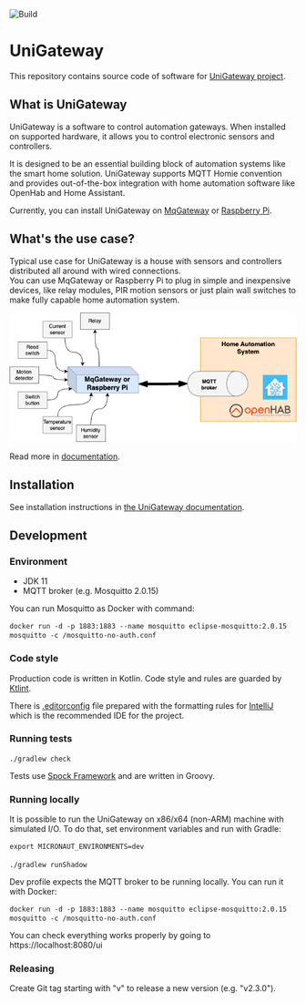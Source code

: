 ![Build](https://github.com/unigateway/unigateway/workflows/Build/badge.svg)

UniGateway
=========

This repository contains source code of software for [UniGateway project](https://docs.unigateway.io). 

## What is UniGateway
UniGateway is a software to control automation gateways. When installed on supported hardware, it allows you to control electronic sensors and controllers.

It is designed to be an essential building block of automation systems like the smart home solution.
UniGateway supports MQTT Homie convention and provides out-of-the-box integration with home automation software like OpenHab and Home Assistant.

Currently, you can install UniGateway on [MqGateway](https://mqgateway.com) or [Raspberry Pi](https://www.raspberrypi.com/).

## What's the use case?

Typical use case for UniGateway is a house with sensors and controllers distributed all around with wired connections.  
You can use MqGateway or Raspberry Pi to plug in simple and inexpensive devices, like relay modules, PIR motion sensors or just plain wall switches to make fully capable home automation system.

![UniGateway diagram](docs/docs/user-guide/images/unigateway-diagram.png)

Read more in [documentation](https://unigateway.io/docs).

## Installation

See installation instructions in [the UniGateway documentation](https://unigateway.io/docs/user-guide/installation).

## Development

### Environment

- JDK 11
- MQTT broker (e.g. Mosquitto 2.0.15)

You can run Mosquitto as Docker with command:
```shell
docker run -d -p 1883:1883 --name mosquitto eclipse-mosquitto:2.0.15 mosquitto -c /mosquitto-no-auth.conf
```

### Code style

Production code is written in Kotlin.
Code style and rules are guarded by [Ktlint](https://github.com/pinterest/ktlint).

There is [.editorconfig](.editorconfig) file prepared with the formatting rules for [IntelliJ](https://www.jetbrains.com/idea/) 
which is the recommended IDE for the project.

### Running tests

```shell
./gradlew check
```

Tests use [Spock Framework](https://spockframework.org/) and are written in Groovy. 

### Running locally

It is possible to run the UniGateway on x86/x64 (non-ARM) machine with simulated I/O.
To do that, set environment variables and run with Gradle:
```shell
export MICRONAUT_ENVIRONMENTS=dev

./gradlew runShadow
```

Dev profile expects the MQTT broker to be running locally. You can run it with Docker:
```shell
docker run -d -p 1883:1883 --name mosquitto eclipse-mosquitto:2.0.15 mosquitto -c /mosquitto-no-auth.conf
```

You can check everything works properly by going to https://localhost:8080/ui

### Releasing

Create Git tag starting with "v" to release a new version (e.g. "v2.3.0").
